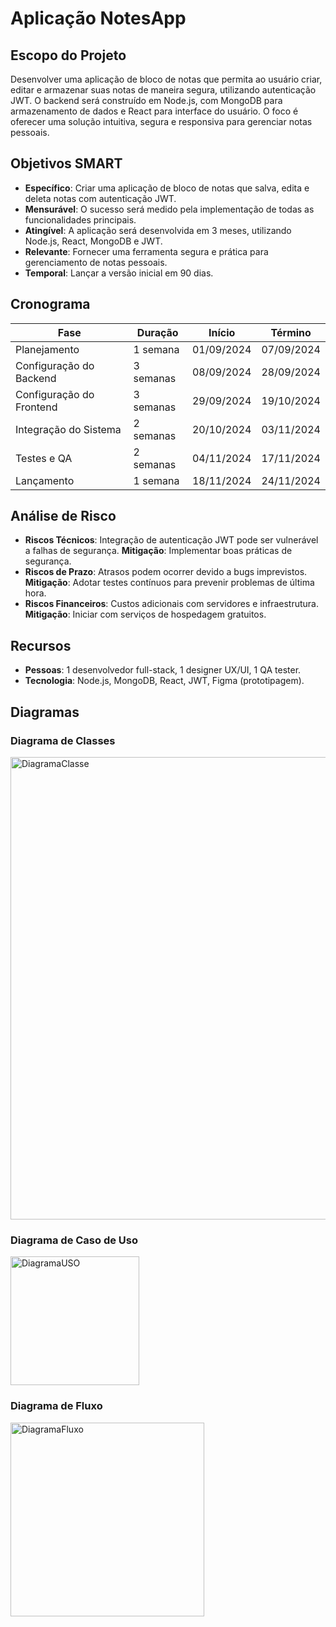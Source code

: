 # Aplicação NotesApp

## Escopo do Projeto
Desenvolver uma aplicação de bloco de notas que permita ao usuário criar, editar e armazenar suas notas de maneira segura, utilizando autenticação JWT. O backend será construído em Node.js, com MongoDB para armazenamento de dados e React para interface do usuário. O foco é oferecer uma solução intuitiva, segura e responsiva para gerenciar notas pessoais.

## Objetivos SMART
- **Específico**: Criar uma aplicação de bloco de notas que salva, edita e deleta notas com autenticação JWT.
- **Mensurável**: O sucesso será medido pela implementação de todas as funcionalidades principais.
- **Atingível**: A aplicação será desenvolvida em 3 meses, utilizando Node.js, React, MongoDB e JWT.
- **Relevante**: Fornecer uma ferramenta segura e prática para gerenciamento de notas pessoais.
- **Temporal**: Lançar a versão inicial em 90 dias.

## Cronograma

| Fase                     | Duração  | Início      | Término      |
| ------------------------ | -------- | ----------- | ------------ |
| Planejamento              | 1 semana | 01/09/2024  | 07/09/2024   |
| Configuração do Backend   | 3 semanas| 08/09/2024  | 28/09/2024   |
| Configuração do Frontend  | 3 semanas| 29/09/2024  | 19/10/2024   |
| Integração do Sistema     | 2 semanas| 20/10/2024  | 03/11/2024   |
| Testes e QA               | 2 semanas| 04/11/2024  | 17/11/2024   |
| Lançamento                | 1 semana | 18/11/2024  | 24/11/2024   |

## Análise de Risco
- **Riscos Técnicos**: Integração de autenticação JWT pode ser vulnerável a falhas de segurança. **Mitigação**: Implementar boas práticas de segurança.
- **Riscos de Prazo**: Atrasos podem ocorrer devido a bugs imprevistos. **Mitigação**: Adotar testes contínuos para prevenir problemas de última hora.
- **Riscos Financeiros**: Custos adicionais com servidores e infraestrutura. **Mitigação**: Iniciar com serviços de hospedagem gratuitos.

## Recursos
- **Pessoas**: 1 desenvolvedor full-stack, 1 designer UX/UI, 1 QA tester.
- **Tecnologia**: Node.js, MongoDB, React, JWT, Figma (prototipagem).

## Diagramas

### Diagrama de Classes
<img width="740" alt="DiagramaClasse" src="https://github.com/user-attachments/assets/2d409429-dd12-4f36-9300-1e305a667ef9">


### Diagrama de Caso de Uso
<img width="206" alt="DiagramaUSO" src="https://github.com/user-attachments/assets/af9500ed-8af3-49bc-9dc0-4a72d90a0aaa">


### Diagrama de Fluxo
<img width="310" alt="DiagramaFluxo" src="https://github.com/user-attachments/assets/343239bf-8ddf-489f-9b58-fb6598ee2b41">

